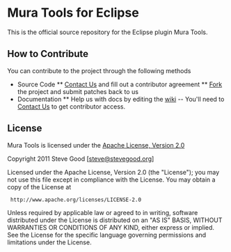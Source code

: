 Mura Tools for Eclipse
======================

This is the official source repository for the Eclipse plugin Mura Tools.

How to Contribute
-----------------

You can contribute to the project through the following methods

* Source Code
** [Contact Us](http://muratools.com/contact/) and fill out a contributor agreement
** [Fork](https://github.com/MuraTools/Mura-Tools-for-Eclipse-Core#fork_box) the project and submit patches back to us
* Documentation
** Help us with docs by editing the [wiki](http://wiki.slantsoft.com/display/MT/Home) -- You'll need to [Contact Us](http://muratools.com/contact/) to get contributor access.

License
-------

Mura Tools is licensed under the [Apache License, Version 2.0](http://www.apache.org/licenses/LICENSE-2.0.html)

Copyright 2011 Steve Good [steve@stevegood.org]

Licensed under the Apache License, Version 2.0 (the "License");
you may not use this file except in compliance with the License.
You may obtain a copy of the License at

     http://www.apache.org/licenses/LICENSE-2.0

Unless required by applicable law or agreed to in writing, software
distributed under the License is distributed on an "AS IS" BASIS,
WITHOUT WARRANTIES OR CONDITIONS OF ANY KIND, either express or implied.
See the License for the specific language governing permissions and
limitations under the License.
